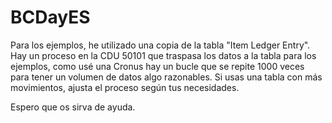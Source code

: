# BCDayES
Para los ejemplos, he utilizado una copia de la tabla "Item Ledger Entry". Hay un proceso en la CDU 50101 que traspasa los datos a la tabla para los ejemplos, como usé una Cronus hay un bucle que se repite 1000 veces para tener un volumen de datos algo razonables. Si usas una tabla con más movimientos, ajusta el proceso según tus necesidades.
 
 
Espero que os sirva de ayuda.

